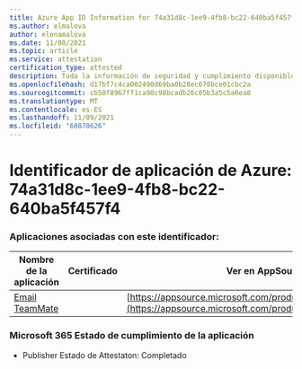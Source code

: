 ```yaml
---
title: Azure App ID Information for 74a31d8c-1ee9-4fb8-bc22-640ba5f457f4
ms.author: elmalova
author: elenamalova
ms.date: 11/08/2021
ms.topic: article
ms.service: attestation
certification_type: attested
description: Toda la información de seguridad y cumplimiento disponible para 74a31d8c-1ee9-4fb8-bc22-640ba5f457f4.
ms.openlocfilehash: d17bf7c4ca002498d69ba0b28ec670bce01cbc2a
ms.sourcegitcommit: cb50f8967ff1ca98c98bcadb26c05b3a5c5a6ea8
ms.translationtype: MT
ms.contentlocale: es-ES
ms.lasthandoff: 11/09/2021
ms.locfileid: "60870626"
---
```

# <a name="azure-app-id-74a31d8c-1ee9-4fb8-bc22-640ba5f457f4"></a>Identificador de aplicación de Azure: 74a31d8c-1ee9-4fb8-bc22-640ba5f457f4


### <a name="apps-associated-with-this-id"></a>Aplicaciones asociadas con este identificador:
| **Nombre de la aplicación** | **Certificado** | **Ver en AppSource** |
|--------------|---------------|-----------------------|
| [Email TeamMate](https://docs.microsoft.com/microsoft-365-app-certification/forward/WA200002338) |  | [https://appsource.microsoft.com/product/office/WA200002338](https://appsource.microsoft.com/product/office/WA200002338) |

### <a name="microsoft-365-app-compliance-status"></a>Microsoft 365 Estado de cumplimiento de la aplicación
- Publisher Estado de Attestaton: Completado
